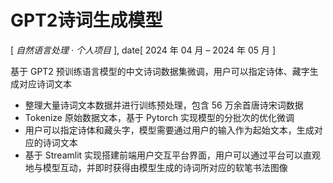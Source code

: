# GPT2诗词生成模型
[ *自然语言处理 · 个人项目* ],
date[ 2024 年 04 月 – 2024 年 05 月 ]

基于 GPT2 预训练语言模型的中文诗词数据集微调，用户可以指定诗体、藏字生成对应诗词文本

- 整理大量诗词文本数据并进行训练预处理，包含 56 万余首唐诗宋词数据
- Tokenize 原始数据文本，基于 Pytorch 实现模型的分批次的优化微调
- 用户可以指定诗体和藏头字，模型需要通过用户的输入作为起始文本，生成对应的诗词文本
- 基于 Streamlit 实现搭建前端用户交互平台界面，用户可以通过平台可以直观地与模型互动，并即时获得由模型生成的诗词所对应的软笔书法图像
